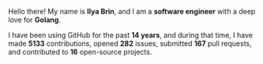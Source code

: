 Hello there! My name is **Ilya Brin**, and I am a **software engineer** with a deep love for **Golang**.

I have been using GitHub for the past **14 years**, and during that time, I have made **5133** contributions, opened **282** issues, submitted **167** pull requests, and contributed to **16** open-source projects.
